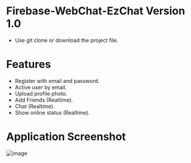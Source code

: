 # Firebase-WebChat-EzChat Version 1.0
* Use git clone or download the project file.<br />

# Features
* Register with email and password.<br />
* Active user by email.<br />
* Upload profile photo.<br />
* Add Friends (Realtime).<br />
* Chat (Realtime).<br />
* Show online status (Realtime).<br />

# Application Screenshot
![image](https://cloud.githubusercontent.com/assets/28505455/26522893/bc5652b2-4334-11e7-9bc8-b0b59eeb25e4.png)
